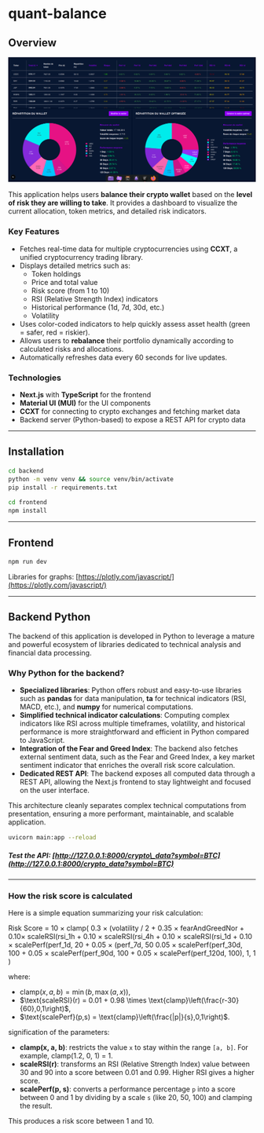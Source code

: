 # quant-balance

## Overview

![Overview main page](public/overview.png)

This application helps users **balance their crypto wallet** based on the **level of risk they are willing to take**. It provides a dashboard to visualize the current allocation, token metrics, and detailed risk indicators.

### Key Features

* Fetches real-time data for multiple cryptocurrencies using **CCXT**, a unified cryptocurrency trading library.
* Displays detailed metrics such as:
  * Token holdings
  * Price and total value
  * Risk score (from 1 to 10)
  * RSI (Relative Strength Index) indicators
  * Historical performance (1d, 7d, 30d, etc.)
  * Volatility
* Uses color-coded indicators to help quickly assess asset health (green = safer, red = riskier).
* Allows users to **rebalance** their portfolio dynamically according to calculated risks and allocations.
* Automatically refreshes data every 60 seconds for live updates.

### Technologies

* **Next.js** with **TypeScript** for the frontend
* **Material UI (MUI)** for the UI components
* **CCXT** for connecting to crypto exchanges and fetching market data
* Backend server (Python-based) to expose a REST API for crypto data

---

## Installation

```bash
cd backend
python -m venv venv && source venv/bin/activate
pip install -r requirements.txt
```

```bash
cd frontend
npm install
```

---

## Frontend

```bash
npm run dev
```

Libraries for graphs: [https://plotly.com/javascript/](https://plotly.com/javascript/)

---

## Backend Python

The backend of this application is developed in Python to leverage a mature and powerful ecosystem of libraries dedicated to technical analysis and financial data processing.

### Why Python for the backend?

* **Specialized libraries**: Python offers robust and easy-to-use libraries such as **pandas** for data manipulation, **ta** for technical indicators (RSI, MACD, etc.), and **numpy** for numerical computations.
* **Simplified technical indicator calculations**: Computing complex indicators like RSI across multiple timeframes, volatility, and historical performance is more straightforward and efficient in Python compared to JavaScript.
* **Integration of the Fear and Greed Index**: The backend also fetches external sentiment data, such as the Fear and Greed Index, a key market sentiment indicator that enriches the overall risk score calculation.
* **Dedicated REST API**: The backend exposes all computed data through a REST API, allowing the Next.js frontend to stay lightweight and focused on the user interface.

This architecture cleanly separates complex technical computations from presentation, ensuring a more performant, maintainable, and scalable application.

```bash
uvicorn main:app --reload
```

##### Test the API: [http://127.0.0.1:8000/crypto\_data?symbol=BTC](http://127.0.0.1:8000/crypto_data?symbol=BTC)

---

### How the risk score is calculated

Here is a simple equation summarizing your risk calculation:

Risk Score = 10 × clamp(
  0.3 × (volatility / 2 + 0.35 × fearAndGreedNor + 0.10× scaleRSI(rsi_1h + 0.10 × scaleRSI(rsi_4h + 0.10 × scaleRSI(rsi_1d + 0.10 × scalePerf(perf_1d, 20 + 0.05 × (perf_7d, 50 0.05 × scalePerf(perf_30d, 100 + 0.05 × scalePerf(perf_90d, 100 + 0.05 × scalePerf(perf_120d, 100), 1, 1
)

where:

* $\text{clamp}(x,a,b) = \min(b, \max(a,x))$,
* $\text{scaleRSI}(r) = 0.01 + 0.98 \times \text{clamp}\left(\frac{r-30}{60},0,1\right)$,
* $\text{scalePerf}(p,s) = \text{clamp}\left(\frac{|p|}{s},0,1\right)$.

signification of the parameters:

* **clamp(x, a, b)**: restricts the value `x` to stay within the range `[a, b]`. For example, clamp(1.2, 0, 1) = 1.
* **scaleRSI(r)**: transforms an RSI (Relative Strength Index) value between 30 and 90 into a score between 0.01 and 0.99. Higher RSI gives a higher score.
* **scalePerf(p, s)**: converts a performance percentage `p` into a score between 0 and 1 by dividing by a scale `s` (like 20, 50, 100) and clamping the result.

This produces a risk score between 1 and 10.
